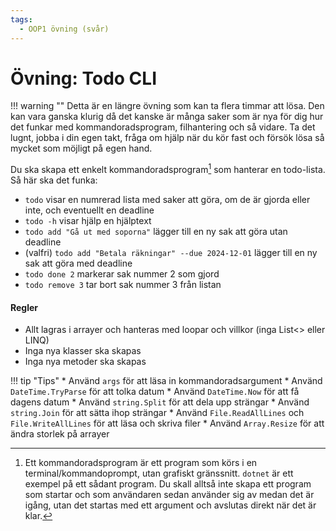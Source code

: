 ```yaml
---
tags:
  - OOP1 övning (svår)
---
```


# Övning: Todo CLI

!!! warning ""
    Detta är en längre övning som kan ta flera timmar att lösa. Den kan vara ganska klurig då det kanske är många saker som är nya för dig hur det funkar med kommandoradsprogram, filhantering och så vidare. Ta det lugnt, jobba i din egen takt, fråga om hjälp när du kör fast och försök lösa så mycket som möjligt på egen hand.

Du ska skapa ett enkelt kommandoradsprogram[^1] som hanterar en todo-lista.
Så här ska det funka:

* `todo` visar en numrerad lista med saker att göra, om de är gjorda eller inte, och eventuellt en deadline
* `todo -h` visar hjälp en hjälptext
* `todo add "Gå ut med soporna"` lägger till en ny sak att göra utan deadline
* (valfri) `todo add "Betala räkningar" --due 2024-12-01` lägger till en ny sak att göra med deadline
* `todo done 2` markerar sak nummer 2 som gjord
* `todo remove 3` tar bort sak nummer 3 från listan

#### Regler

* Allt lagras i arrayer och hanteras med loopar och villkor (inga List<> eller LINQ)
* Inga nya klasser ska skapas
* Inga nya metoder ska skapas

!!! tip "Tips"
    * Använd `args` för att läsa in kommandoradsargument
    * Använd `DateTime.TryParse` för att tolka datum
    * Använd `DateTime.Now` för att få dagens datum
    * Använd `string.Split` för att dela upp strängar
    * Använd `string.Join` för att sätta ihop strängar
    * Använd `File.ReadAllLines` och `File.WriteAllLines` för att läsa och skriva filer
    * Använd `Array.Resize` för att ändra storlek på arrayer

[^1]: Ett kommandoradsprogram är ett program som körs i en terminal/kommandoprompt, utan grafiskt gränssnitt. `dotnet` är ett exempel på ett sådant program. Du skall alltså inte skapa ett program som startar och som användaren sedan använder sig av medan det är igång, utan det startas med ett argument och avslutas direkt när det är klar.